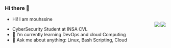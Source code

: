 ### Hi there 👋

<!--
**mouhssineEL/mouhssineEL** is a ✨ _special_ ✨ repository because its `README.md` (this file) appears on your GitHub profile.

Here are some ideas to get you started:

- 🔭 I’m currently working on ...
- 👯 I’m looking to collaborate on ...
- 🤔 I’m looking for help with ...
- 📫 How to reach me: ...
- 😄 Pronouns: ...
- ⚡ Fun fact: ...
--> 
- Hi! I am mouhssine
  <div>
	  <img align="right" src="https://github-readme-stats.vercel.app/api/top-langs?username=mouhssineEL&layout=compact&langs_count=8&theme=radical" />
	  <img align="right" src="https://github-readme-stats.vercel.app/api?username=mouhssineEL&count_private=true&show_icons=true&include_all_commits=true&hide_rank=true&hide_title=true&theme=dracula"/>

</div>

- CyberSecurity Student at INSA CVL
- 🌱 I’m currently learning DevOps and cloud Computing
- 💬 Ask me about anything: Linux, Bash Scripting, Cloud

